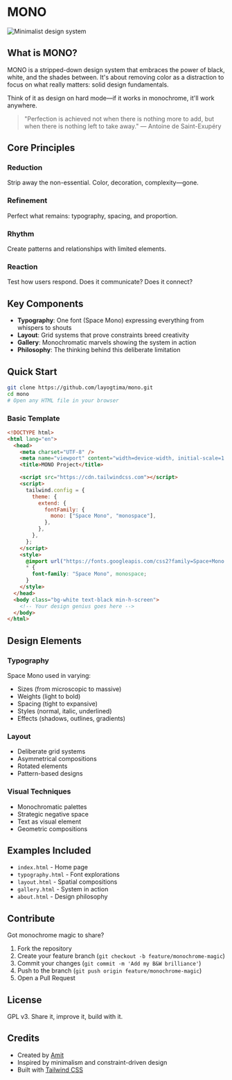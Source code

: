 # MONO

![Minimalist design system](https://mono.layogtima.com/images/screenshot.png)

## What is MONO?

MONO is a stripped-down design system that embraces the power of black, white, and the shades between. It's about removing color as a distraction to focus on what really matters: solid design fundamentals.

Think of it as design on hard mode—if it works in monochrome, it'll work anywhere.

> "Perfection is achieved not when there is nothing more to add, but when there is nothing left to take away." — Antoine de Saint-Exupéry

## Core Principles

### Reduction

Strip away the non-essential. Color, decoration, complexity—gone.

### Refinement

Perfect what remains: typography, spacing, and proportion.

### Rhythm

Create patterns and relationships with limited elements.

### Reaction

Test how users respond. Does it communicate? Does it connect?

## Key Components

- **Typography**: One font (Space Mono) expressing everything from whispers to shouts
- **Layout**: Grid systems that prove constraints breed creativity
- **Gallery**: Monochromatic marvels showing the system in action
- **Philosophy**: The thinking behind this deliberate limitation

## Quick Start

```bash
git clone https://github.com/layogtima/mono.git
cd mono
# Open any HTML file in your browser
```

### Basic Template

```html
<!DOCTYPE html>
<html lang="en">
  <head>
    <meta charset="UTF-8" />
    <meta name="viewport" content="width=device-width, initial-scale=1.0" />
    <title>MONO Project</title>

    <script src="https://cdn.tailwindcss.com"></script>
    <script>
      tailwind.config = {
        theme: {
          extend: {
            fontFamily: {
              mono: ["Space Mono", "monospace"],
            },
          },
        },
      };
    </script>
    <style>
      @import url("https://fonts.googleapis.com/css2?family=Space+Mono:ital,wght@0,400;0,700;1,400;1,700&display=swap");
      * {
        font-family: "Space Mono", monospace;
      }
    </style>
  </head>
  <body class="bg-white text-black min-h-screen">
    <!-- Your design genius goes here -->
  </body>
</html>
```

## Design Elements

### Typography

Space Mono used in varying:

- Sizes (from microscopic to massive)
- Weights (light to bold)
- Spacing (tight to expansive)
- Styles (normal, italic, underlined)
- Effects (shadows, outlines, gradients)

### Layout

- Deliberate grid systems
- Asymmetrical compositions
- Rotated elements
- Pattern-based designs

### Visual Techniques

- Monochromatic palettes
- Strategic negative space
- Text as visual element
- Geometric compositions

## Examples Included

- `index.html` - Home page
- `typography.html` - Font explorations
- `layout.html` - Spatial compositions
- `gallery.html` - System in action
- `about.html` - Design philosophy

## Contribute

Got monochrome magic to share?

1. Fork the repository
2. Create your feature branch (`git checkout -b feature/monochrome-magic`)
3. Commit your changes (`git commit -m 'Add my B&W brilliance'`)
4. Push to the branch (`git push origin feature/monochrome-magic`)
5. Open a Pull Request

## License

GPL v3. Share it, improve it, build with it.

## Credits

- Created by [Amit](https://layogtima.com)
- Inspired by minimalism and constraint-driven design
- Built with [Tailwind CSS](https://tailwindcss.com/)
